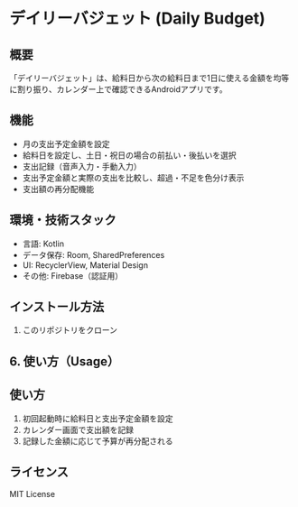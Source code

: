 # デイリーバジェット (Daily Budget)
## 概要
「デイリーバジェット」は、給料日から次の給料日まで1日に使える金額を均等に割り振り、カレンダー上で確認できるAndroidアプリです。
## 機能
- 月の支出予定金額を設定
- 給料日を設定し、土日・祝日の場合の前払い・後払いを選択
- 支出記録（音声入力・手動入力）
- 支出予定金額と実際の支出を比較し、超過・不足を色分け表示
- 支出額の再分配機能
## 環境・技術スタック
- 言語: Kotlin
- データ保存: Room, SharedPreferences
- UI: RecyclerView, Material Design
- その他: Firebase（認証用）
## インストール方法
1. このリポジトリをクローン
## **6. 使い方（Usage）**
## 使い方
1. 初回起動時に給料日と支出予定金額を設定  
2. カレンダー画面で支出額を記録  
3. 記録した金額に応じて予算が再分配される
## ライセンス
MIT License
